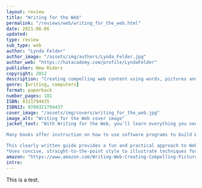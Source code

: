 ```yaml
---
layout: review
title: "Writing for the Web"
permalink: "/reviews/web/writing_for_the_web.html"
date: 2021-06-06
updated: 
type: review
sub_type: web
author: "Lynda Felder"
author_image: "/assets/img/authors/Lynda_Felder.jpg"
author_web: "https://hatacademy.com/profile/LyndaFelder"
publisher: New Riders
copyright: 2012
description: "Creating compelling web content using words, pictures and sound"
genre: [writing, computers]
format: paperback
number_pages: 181
ISBN: 0321794435
ISBN13: 9780321794437
cover_image: "/assets/img/covers/writing_for_the_web.jpg"
image_alt: "Writing for the Web cover image"
jacket_text: "With Writing for the Web, you'll learn everything you need to know to create effective Web content using words, pictures, and sound. Follow along as instructor and writer Lynda Felder combines easy-to-follow guidelines with photographs, lists, and tables to illustrate the key concepts behind writing nonlinear, interactive stories; creating succinct and clear copy; and working compelling images, motion graphics, and sound into your content.

Many books offer instruction on how to use software programs to build Web sites, podcasts, and illustrations. But only Writing for the Web explains when and why an author might choose an illustration over a photograph, motion graphics over text, or a slice of Beethoven's Fifth over the sound of a bubbling brook. Focusing on storytelling techniques that work best for digital media, this book describes the essential skills and tools in a Web author's toolbox, including a thorough understanding of grammar and style, a critical eye for photography, and an ear for just the right sound byte for a podcast.

This clearly written guide provides a fun and practical approach to Web writing that busy students and writers will be eager to learn and explore.
*Uses concise, straight-to-the-point style to illustrate techniques for writing sharp and focused Web copy, coupled with compelling visuals and sound *Focuses on writing practices and guidelines, with exercises and prompts developed and tested by the author *Features clear design, with plenty of pictures and visual elements, and a friendly and knowledgeable voice"
amazon: "https://www.amazon.com/Writing-Web-Creating-Compelling-Pictures-ebook/dp/B00602MJ92/ref=sr_1_1?crid=158YDQYBMBLVZ&dchild=1&keywords=writing+for+the+web&qid=1623331188&sprefix=writing+for+the%2Caps%2C169&sr=8-1"
intro: 
---
```



This is a test.

